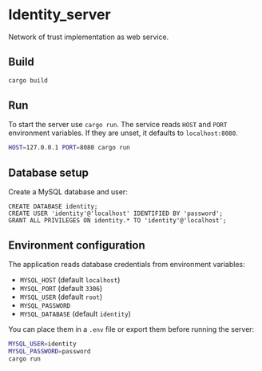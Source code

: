 Identity_server
=====

Network of trust implementation as web service.

Build
-----

```sh
cargo build
```

Run
---

To start the server use `cargo run`. The service reads `HOST` and `PORT`
environment variables. If they are unset, it defaults to `localhost:8080`.

```sh
HOST=127.0.0.1 PORT=8080 cargo run
```

Database setup
--------------

Create a MySQL database and user:

```
CREATE DATABASE identity;
CREATE USER 'identity'@'localhost' IDENTIFIED BY 'password';
GRANT ALL PRIVILEGES ON identity.* TO 'identity'@'localhost';
```

Environment configuration
-------------------------

The application reads database credentials from environment variables:

- `MYSQL_HOST` (default `localhost`)
- `MYSQL_PORT` (default `3306`)
- `MYSQL_USER` (default `root`)
- `MYSQL_PASSWORD`
- `MYSQL_DATABASE` (default `identity`)

You can place them in a `.env` file or export them before running the server:

```sh
MYSQL_USER=identity
MYSQL_PASSWORD=password
cargo run
```

